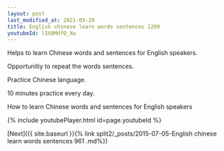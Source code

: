 ```yaml
---
layout: post
last_modified_at: 2021-03-29
title: English chinese learn words sentences 1209 
youtubeId: l5X0MdfO_Xw
---
```

 
 
Helps to learn Chinese words and sentences for English speakers.

Opportunitiy to repeat the words sentences. 

Practice Chinese language. 
 
10 minutes practice every day. 
 
How to learn Chinese words and sentences for English speakers 
 
{% include youtubePlayer.html id=page.youtubeId %}
 
 
[Next]({{ site.baseurl }}{% link  split2/_posts/2015-07-05-English chinese learn words sentences 961 .md%})
 
